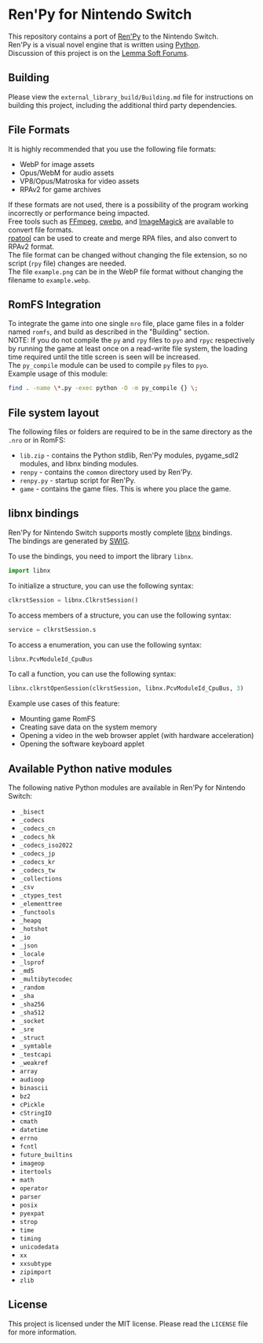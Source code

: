 # Ren'Py for Nintendo Switch
This repository contains a port of [Ren'Py](https://www.renpy.org/) to the Nintendo Switch.  
Ren'Py is a visual novel engine that is written using [Python](https://www.python.org/).  
Discussion of this project is on the [Lemma Soft Forums](https://lemmasoft.renai.us/forums/viewtopic.php?f=32&t=55503).  

## Building
Please view the `external_library_build/Building.md` file for instructions on building this project, including the additional third party dependencies.  

## File Formats
It is highly recommended that you use the following file formats:  

* WebP for image assets
* Opus/WebM for audio assets
* VP8/Opus/Matroska for video assets
* RPAv2 for game archives

If these formats are not used, there is a possibility of the program working incorrectly or performance being impacted.  
Free tools such as [FFmpeg](http://ffmpeg.org/), [cwebp](https://developers.google.com/speed/webp/docs/precompiled), and [ImageMagick](https://imagemagick.org/) are available to convert file formats.  
[rpatool](https://github.com/Shizmob/rpatool) can be used to create and merge RPA files, and also convert to RPAv2 format.  
The file format can be changed without changing the file extension, so no script (`rpy` file) changes are needed.  
The file `example.png` can be in the WebP file format without changing the filename to `example.webp`.  

## RomFS Integration
To integrate the game into one single `nro` file, place game files in a folder named `romfs`, and build as described in the "Building" section.  
NOTE: If you do not compile the `py` and `rpy` files to `pyo` and `rpyc` respectively by running the game at least once on a read-write file system, the loading time required until the title screen is seen will be increased.  
The `py_compile` module can be used to compile `py` files to `pyo`.  
Example usage of this module:  
```bash
find . -name \*.py -exec python -O -m py_compile {} \;
```

## File system layout
The following files or folders are required to be in the same directory as the `.nro` or in RomFS:  
* `lib.zip` - contains the Python stdlib, Ren'Py modules, pygame_sdl2 modules, and libnx binding modules.
* `renpy` - contains the `common` directory used by Ren'Py.
* `renpy.py` - startup script for Ren'Py.
* `game` - contains the game files. This is where you place the game.

## libnx bindings
Ren'Py for Nintendo Switch supports mostly complete [libnx](https://github.com/switchbrew/libnx) bindings.  
The bindings are generated by [SWIG](http://www.swig.org/).  

To use the bindings, you need to import the library `libnx`.  
```py
import libnx
```
To initialize a structure, you can use the following syntax:  
```py
clkrstSession = libnx.ClkrstSession()
```
To access members of a structure, you can use the following syntax:  
```py
service = clkrstSession.s
```
To access a enumeration, you can use the following syntax:  
```py
libnx.PcvModuleId_CpuBus
```
To call a function, you can use the following syntax:  
```py
libnx.clkrstOpenSession(clkrstSession, libnx.PcvModuleId_CpuBus, 3)
```

Example use cases of this feature:  
* Mounting game RomFS  
* Creating save data on the system memory  
* Opening a video in the web browser applet (with hardware acceleration)  
* Opening the software keyboard applet  

## Available Python native modules
The following native Python modules are available in Ren'Py for Nintendo Switch:  
* `_bisect`
* `_codecs`
* `_codecs_cn`
* `_codecs_hk`
* `_codecs_iso2022`
* `_codecs_jp`
* `_codecs_kr`
* `_codecs_tw`
* `_collections`
* `_csv`
* `_ctypes_test`
* `_elementtree`
* `_functools`
* `_heapq`
* `_hotshot`
* `_io`
* `_json`
* `_locale`
* `_lsprof`
* `_md5`
* `_multibytecodec`
* `_random`
* `_sha`
* `_sha256`
* `_sha512`
* `_socket`
* `_sre`
* `_struct`
* `_symtable`
* `_testcapi`
* `_weakref`
* `array`
* `audioop`
* `binascii`
* `bz2`
* `cPickle`
* `cStringIO`
* `cmath`
* `datetime`
* `errno`
* `fcntl`
* `future_builtins`
* `imageop`
* `itertools`
* `math`
* `operator`
* `parser`
* `posix`
* `pyexpat`
* `strop`
* `time`
* `timing`
* `unicodedata`
* `xx`
* `xxsubtype`
* `zipimport`
* `zlib`

## License
This project is licensed under the MIT license. Please read the `LICENSE` file for more information.
